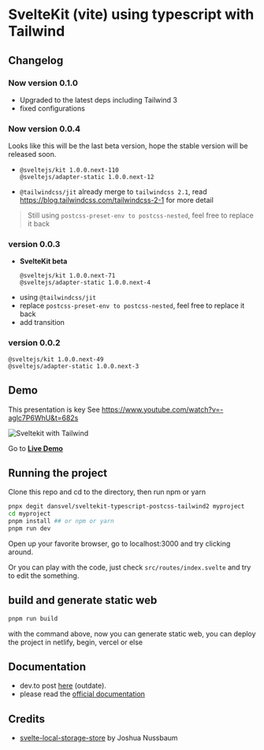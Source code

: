 # SvelteKit (vite) using typescript with Tailwind

## Changelog

### Now version 0.1.0

- Upgraded to the latest deps including Tailwind 3
- fixed configurations

### Now version 0.0.4
Looks like this will be the last beta version, hope the stable version will be released soon.

- ```
  @sveltejs/kit 1.0.0.next-110 
  @sveltejs/adapter-static 1.0.0.next-12
  ```
- `@tailwindcss/jit` already merge to `tailwindcss 2.1`, read https://blog.tailwindcss.com/tailwindcss-2-1 for more detail
  
> Still using `postcss-preset-env to postcss-nested`, feel free to replace it back

### version 0.0.3

- **SvelteKit beta**
  ```
  @sveltejs/kit 1.0.0.next-71 
  @sveltejs/adapter-static 1.0.0.next-4
  ```
- using `@tailwindcss/jit`
- replace `postcss-preset-env to postcss-nested`, feel free to replace it back
- add transition

### version 0.0.2

```
@sveltejs/kit 1.0.0.next-49
@sveltejs/adapter-static 1.0.0.next-3
```

## Demo



This presentation is key
See https://www.youtube.com/watch?v=-aglc7P6WhU&t=682s





![Sveltekit with Tailwind](static/screenshot.png)

Go to [**Live Demo**](https://sveltekit-tailwind2.netlify.app/)

## Running the project

Clone this repo and cd to the directory, then run npm or yarn

```bash
pnpx degit dansvel/sveltekit-typescript-postcss-tailwind2 myproject
cd myproject
pnpm install ## or npm or yarn
pnpm run dev
```

Open up your favorite browser, go to localhost:3000 and try clicking around.

Or you can play with the code, just check `src/routes/index.svelte` and try to edit the something.

## build and generate static web

```bash
pnpm run build
```

with the command above, now you can generate static web, you can deploy the project in netlify, begin, vercel or else

## Documentation
 - dev.to post [here](https://dev.to/dansvel/sveltekit-svelte-next-with-tailwind-2-4dnn) (outdate).
 - please read the [official documentation](https://kit.svelte.dev/)

## Credits
- [svelte-local-storage-store](https://github.com/joshnuss/svelte-local-storage-store) by Joshua Nussbaum
